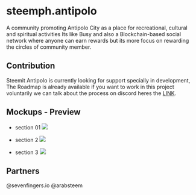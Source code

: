 # steemph.antipolo
A community promoting Antipolo City as a place for recreational, cultural and spiritual activities
Its like Busy and also a Blockchain-based social network where anyone can earn rewards but its more focus on rewarding the circles of community member.

## Contribution 
Steemit Antipolo is currently looking for support specially in development, The Roadmap is already available if you want to work in this project voluntarily we can talk about the process on discord heres the [LINK](https://discord.gg/H8nPgbf).

## Mockups - Preview
- section 01
![](https://media.discordapp.net/attachments/363283949117505537/439416235411898369/section1.png)

- section 2
![](https://media.discordapp.net/attachments/363283949117505537/439415283401097226/section1.png)

- section 3
![](https://media.discordapp.net/attachments/363283949117505537/439415236802510848/section3.png)

## Partners
@sevenfingers.io
@arabsteem
